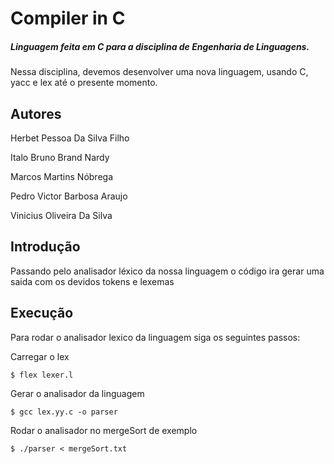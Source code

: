 # Compiler in C

##### Linguagem feita em C para a disciplina de Engenharia de Linguagens.

Nessa disciplina, devemos desenvolver uma nova linguagem, usando C, yacc e lex até o presente momento.

## Autores

Herbet Pessoa Da Silva Filho

Italo Bruno Brand Nardy

Marcos Martins Nóbrega

Pedro Victor Barbosa Araujo

Vinicius Oliveira Da Silva

## Introdução

Passando pelo analisador léxico da nossa linguagem o código ira gerar uma saida com os devidos tokens e lexemas

## Execução

Para rodar o analisador lexico da linguagem siga os seguintes passos:

Carregar o lex

```
$ flex lexer.l
```

Gerar o analisador da linguagem

```
$ gcc lex.yy.c -o parser
```

Rodar o analisador no mergeSort de exemplo

```
$ ./parser < mergeSort.txt
```
